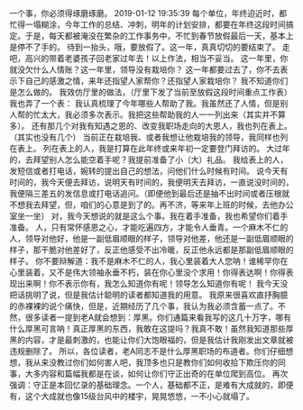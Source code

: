 一个事，你必须得琢磨琢磨。
2019-01-12 19:35:39
每个单位，年终迫近时，都忙得一塌糊涂，今年工作的总结、冲刺，明年的计划安排，都要在年终这段时间搞定。于是，每天都被淹没在繁杂的工作事务中，不忙到春节放假最后一天，基本上是停不了手的。
待到一抬头，哦，要放假了。这一年，真真切切的要结束了。
走吧，高兴的带着老婆孩子回老家过年去！以上作法，相当不妥当。
这一年里，你就没欠什么人情账？这一年里，领导没有栽培你？
这一年都要过去了，你不去表示下自己的感激之情，来年还指望人家帮你？还指望人家栽培你？
我不知道你们是怎么做的。
我效仿厅里的做法，（厅里下发了当前至放假这段时间重点工作表）
我也弄了一个表：
我认真梳理了今年哪些人帮助了我。我虽然还了人情，但是别人帮的忙太大，我必须多次表示。我把这些帮助我的人一一列出来（其实并不算多）。
还有那几个对我有知遇之恩的、改变我职场走向的大恩人，我也列在表上。（其实也没有几个）
当前正在栽培我、或者我想让他栽培我的领导，我同样也列在表上。
列在表上的人，我是打算在此年终或来年初一定要登门拜访的。
大过年的，去拜望别人怎么能空着手呢？我提前准备了小（大）礼品。
我给表上的人，发短信或者打电话，婉转的提出自己的想法，问他们什么时候有时间。
说今天有时间的，我今天便去拜访，说明天有时间的，我便明天去拜访，一直说没时间的，我便隔三差五的发信息或打电话追问。（即便他到最后还是抽不出时间或者压根就不想我去拜望，但，咱们的心意是到了的。再不济，等来年上班的时候，去他办公室坐一坐）
对，我今天想说的就是这么个事。我在着手准备，我也希望你们着手准备。
人，只有常怀感恩之心，才能吃遍四方，才能令人垂青。一个麻木不仁的人，领导对他好，他是一副低眉顺眼的样子，领导对他差，他还是一副低眉顺眼的样子，那干脆对他差好了，反正他感受不出冷暖，反正他永远都是那副低眉顺眼的样子。
你不要辩解道：我不是麻木不仁的人，我心里装着大人您呐！谁稀罕你在心里装着，又不是伟大领袖永垂不朽，装在你心里没个求用！你得表达啊！你得表现出来啊！你不表示你有，我怎么知道你有呢！领导怎么知道你有呢！
我今天没把话挑明了说，但是我估计聪明的读者都知道我的用意。
我原来很喜欢直抒胸臆的赤裸裸的说个痛快，但是，近期经历了几个事，我认为我必须含蓄一点了。不然，很多读者一提到老A就会想到：厚黑。你们通篇来看我写的这几十万字，哪有什么厚黑可言呐！真正厚黑的东西，我敢在这提吗？我真不敢！虽然我知道那些厚黑的内容，才是最刺激的，也能让你们大饱眼福的，但是我估计我刚发出文章就被违规删除了。
所以，各位读者，老A同志不是什么厚黑职场的布道者。你们仔细想想，我从来没教过你们如何害人吧，我顶多也只是教你们如何收拾下欺压你的同事，大多内容和篇幅我都是在谈，如何让你们守正出奇的在单位爬到高位。
再次强调：守正是本回忆录的基础理念。一个人，基础都不正，是难有大成就的，即便有，这个大成就也像15级台风中的楼宇，晃晃悠悠，一不小心就塌了。